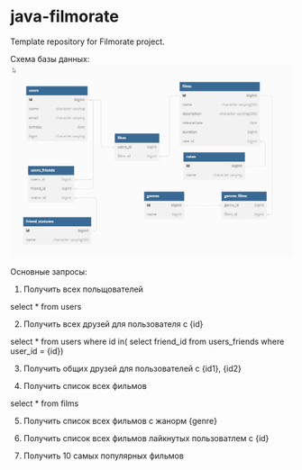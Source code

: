 # java-filmorate
Template repository for Filmorate project.

Схема базы данных:
![Схема БД](/assets/images/db_cheme.jpg)

Основные запросы:
1. Получить всех польщователей

  select * 
  from users

2. Получить всех  друзей для пользователя c {id}

  select * from users
  where id in(
  select  friend_id 
  from users_friends where user_id = {id})

3. Получить общих друзей для пользователей c {id1}, {id2}

4. Получить cписок всех фильмов

  select * 
  from films

5. Получить cписок всех фильмов с жанорм {genre}

6. Получить cписок всех фильмов лайкнутых пользоватлем с {id}

7. Получить 10 самых популярных фильмов